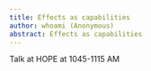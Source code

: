 ```yaml
---
title: Effects as capabilities
author: whoami (Anonymous)
abstract: Effects as capabilities
---
```


Talk at HOPE at 1045-1115 AM
